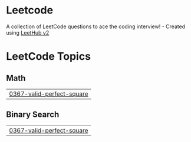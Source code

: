 # Leetcode
A collection of LeetCode questions to ace the coding interview! - Created using [LeetHub v2](https://github.com/arunbhardwaj/LeetHub-2.0)

<!---LeetCode Topics Start-->
# LeetCode Topics
## Math
|  |
| ------- |
| [0367-valid-perfect-square](https://github.com/23mh1a05g0/Leetcode/tree/master/0367-valid-perfect-square) |
## Binary Search
|  |
| ------- |
| [0367-valid-perfect-square](https://github.com/23mh1a05g0/Leetcode/tree/master/0367-valid-perfect-square) |
<!---LeetCode Topics End-->